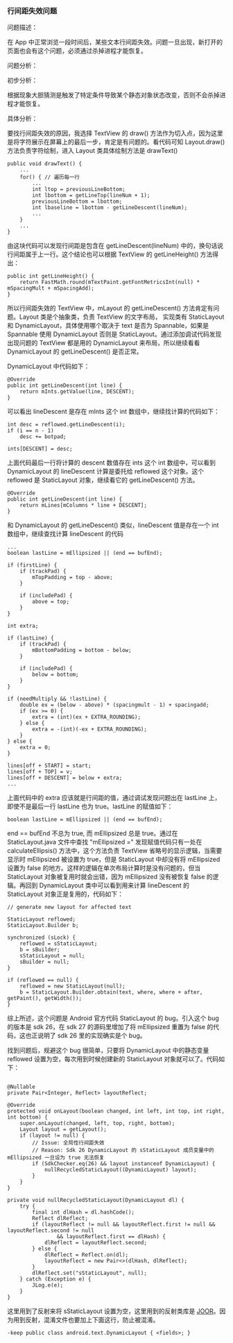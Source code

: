 ### 行间距失效问题

问题描述：

在 App 中正常浏览一段时间后，某些文本行间距失效。问题一旦出现，新打开的页面也会有这个问题，必须通过杀掉进程才能恢复。

问题分析：

初步分析：

根据现象大胆猜测是触发了特定条件导致某个静态对象状态改变，否则不会杀掉进程才能恢复。

具体分析：

要找行间距失效的原因，我选择 TextView 的 draw() 方法作为切入点，因为这里是将字符展示在屏幕上的最后一步，肯定是有问题的。看代码可知 Layout.draw() 方法负责字符绘制，进入 Layout 类具体绘制方法是 drawText()

```
public void drawText() {
	...
	for() { // 遍历每一行
		...
		int ltop = previousLineBottom;
		int lbottom = getLineTop(lineNum + 1);
		previousLineBottom = lbottom;
		int lbaseline = lbottom - getLineDescent(lineNum);
		...
	}
	...
}
```
由这块代码可以发现行间距是包含在 getLineDescent(lineNum) 中的，换句话说行间距属于上一行。这个结论也可以根据 TextView 的 getLineHeight() 方法得出：

```
public int getLineHeight() {
    return FastMath.round(mTextPaint.getFontMetricsInt(null) * mSpacingMult + mSpacingAdd);
}
```

所以行间距失效的 TextView 中，mLayout 的 getLineDescent() 方法肯定有问题。Layout 类是个抽象类，负责 TextView 的文字布局，
实现类有 StaticLayout 和 DynamicLayout，具体使用哪个取决于 text 是否为 Spannable，如果是 Spannable 使用 DynamicLayout 否则是 StaticLayout。通过添加调试代码发现出现问题的 TextView 都是用的 DynamicLayout 来布局，所以继续看看 DynamicLayout 的 getLineDescent() 是否正常。

DynamicLayout 中代码如下：

```
@Override
public int getLineDescent(int line) {
    return mInts.getValue(line, DESCENT);
}
```

可以看出 lineDescent 是存在 mInts 这个 int 数组中，继续找计算的代码如下：

```
int desc = reflowed.getLineDescent(i);
if (i == n - 1)
    desc += botpad;

ints[DESCENT] = desc;
```

上面代码最后一行将计算的 descent 数值存在 ints 这个 int 数组中，可以看到 DynamicLayout 的 lineDescent 计算是委托给 reflowed 这个对象。这个 reflowed 是 StaticLayout 对象，继续看它的 getLineDescent() 方法。

```
@Override
public int getLineDescent(int line) {
    return mLines[mColumns * line + DESCENT];
}
```

和 DynamicLayout 的 getLineDescent() 类似，lineDescent 值是存在一个 int 数组中，继续查找计算 lineDescent 的代码

```
...
boolean lastLine = mEllipsized || (end == bufEnd);

if (firstLine) {
    if (trackPad) {
        mTopPadding = top - above;
    }

    if (includePad) {
        above = top;
    }
}

int extra;

if (lastLine) {
    if (trackPad) {
        mBottomPadding = bottom - below;
    }

    if (includePad) {
        below = bottom;
    }
}

if (needMultiply && !lastLine) {
    double ex = (below - above) * (spacingmult - 1) + spacingadd;
    if (ex >= 0) {
        extra = (int)(ex + EXTRA_ROUNDING);
    } else {
        extra = -(int)(-ex + EXTRA_ROUNDING);
    }
} else {
    extra = 0;
}

lines[off + START] = start;
lines[off + TOP] = v;
lines[off + DESCENT] = below + extra;
...
```

上面代码中的 extra 应该就是行间距的值，通过调试发现问题出在 lastLine 上，即使不是最后一行 lastLine 也为 true。lastLine 的赋值如下：

```
boolean lastLine = mEllipsized || (end == bufEnd);
```
end == bufEnd 不总为 true, 而 mEllipsized 总是 true。通过在 StaticLayout.java 文件中查找 "mEllipsized =" 发现赋值代码只有一处在 calculateEllipsis() 方法中，这个方法负责 TextView 省略号的显示逻辑，当需要显示时 mEllipsized 被设置为 true，但是 StaticLayout 中却没有将 mEllipsized 设置为 false 的地方。这样的逻辑在单次布局计算时是没有问题的，但当 StaticLayout 对象被复用时就会出错，因为 mEllipsized 没有被恢复 false 的逻辑。再回到 DynamicLayout 类中可以看到用来计算 lineDescent 的 StaticLayout 对象正是复用的，代码如下：

```
// generate new layout for affected text

StaticLayout reflowed;
StaticLayout.Builder b;

synchronized (sLock) {
    reflowed = sStaticLayout;
    b = sBuilder;
    sStaticLayout = null;
    sBuilder = null;
}

if (reflowed == null) {
    reflowed = new StaticLayout(null);
    b = StaticLayout.Builder.obtain(text, where, where + after, getPaint(), getWidth());
}
```

综上所述，这个问题是 Android 官方代码 StaticLayout 的 bug。引入这个 bug 的版本是 sdk 26，在 sdk 27 的源码里增加了将 mEllipsized 重置为 false 的代码，这也正说明了 sdk 26 里的实现确实是个 bug。

找到问题后，规避这个 bug 很简单，只要将 DynamicLayout 中的静态变量 reflowed 设置为空，每次用到时候创建新的 StaticLayout 对象就可以了。代码如下：

```

@Nullable
private Pair<Integer, Reflect> layoutReflect;

@Override
protected void onLayout(boolean changed, int left, int top, int right, int bottom) {
    super.onLayout(changed, left, top, right, bottom);
    Layout layout = getLayout();
    if (layout != null) {
        // Issue: 全局性行间距失效
        // Reason: Sdk 26 DynamicLayout 的 sStaticLayout 成员变量中的 mEllipsized 一旦设为 true 无法恢复
        if (SdkChecker.eq(26) && layout instanceof DynamicLayout) {
            nullRecycledStaticLayout((DynamicLayout) layout);
        }
    }
}

private void nullRecycledStaticLayout(DynamicLayout dl) {
    try {
        final int dlHash = dl.hashCode();
        Reflect dlReflect;
        if (layoutReflect != null && layoutReflect.first != null && layoutReflect.second != null
                && layoutReflect.first == dlHash) {
            dlReflect = layoutReflect.second;
        } else {
            dlReflect = Reflect.on(dl);
            layoutReflect = new Pair<>(dlHash, dlReflect);
        }
        dlReflect.set("sStaticLayout", null);
    } catch (Exception e) {
        JLog.e(e);
    }
}
```
这里用到了反射来将 sStaticLayout 设置为空，这里用到的反射类库是 [JOOR](https://github.com/jOOQ/jOOR)。因为用到反射，混淆文件也要加上下面这行，防止被混淆。

```
-keep public class android.text.DynamicLayout { <fields>; }
```

